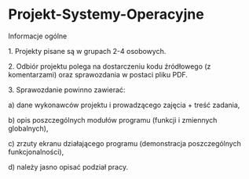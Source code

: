 # Projekt-Systemy-Operacyjne
Informacje ogólne

<p>1. Projekty pisane są w grupach 2-4 osobowych.</p>
<p>2. Odbiór projektu polega na dostarczeniu kodu źródłowego (z komentarzami) oraz
sprawozdania w postaci pliku PDF.</p>
<p>3. Sprawozdanie powinno zawierać:</p>
a) dane wykonawców projektu i prowadzącego zajęcia + treść zadania,

b) opis poszczególnych modułów programu (funkcji i zmiennych globalnych),

c) zrzuty ekranu działającego programu (demonstracja poszczególnych
funkcjonalności),

d) należy jasno opisać podział pracy. 
<!-- Informacje ogólne

1. Projekty pisane są w grupach 2-4 osobowych.
2. Odbiór projektu polega na dostarczeniu kodu źródłowego (z komentarzami) oraz
sprawozdania w postaci pliku PDF.
3. Sprawozdanie powinno zawierać:
a) dane wykonawców projektu i prowadzącego zajęcia + treść zadania,
b) opis poszczególnych modułów programu (funkcji i zmiennych globalnych),
c) zrzuty ekranu działającego programu (demonstracja poszczególnych
funkcjonalności),
d) należy jasno opisać podział pracy.  -->